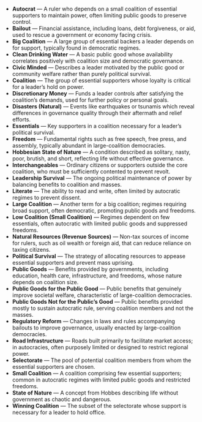 - **Autocrat** — A ruler who depends on a small coalition of essential supporters to maintain power, often limiting public goods to preserve control.  
- **Bailout** — Financial assistance, including loans, debt forgiveness, or aid, used to rescue a government or economy facing crisis.  
- **Big Coalition** — A large group of essential backers a leader depends on for support, typically found in democratic regimes.  
- **Clean Drinking Water** — A basic public good whose availability correlates positively with coalition size and democratic governance.  
- **Civic Minded** — Describes a leader motivated by the public good or community welfare rather than purely political survival.  
- **Coalition** — The group of essential supporters whose loyalty is critical for a leader’s hold on power.  
- **Discretionary Money** — Funds a leader controls after satisfying the coalition’s demands, used for further policy or personal goals.  
- **Disasters (Natural)** — Events like earthquakes or tsunamis which reveal differences in governance quality through their aftermath and relief efforts.  
- **Essentials** — Key supporters in a coalition necessary for a leader’s political survival.  
- **Freedom** — Fundamental rights such as free speech, free press, and assembly, typically abundant in large-coalition democracies.  
- **Hobbesian State of Nature** — A condition described as solitary, nasty, poor, brutish, and short, reflecting life without effective governance.  
- **Interchangeables** — Ordinary citizens or supporters outside the core coalition, who must be sufficiently contented to prevent revolt.  
- **Leadership Survival** — The ongoing political maintenance of power by balancing benefits to coalition and masses.  
- **Literate** — The ability to read and write, often limited by autocratic regimes to prevent dissent.  
- **Large Coalition** — Another term for a big coalition; regimes requiring broad support, often democratic, promoting public goods and freedoms.  
- **Low Coalition (Small Coalition)** — Regimes dependent on few essentials, often autocratic with limited public goods and suppressed freedoms.  
- **Natural Resources (Revenue Sources)** — Non-tax sources of income for rulers, such as oil wealth or foreign aid, that can reduce reliance on taxing citizens.  
- **Political Survival** — The strategy of allocating resources to appease essential supporters and prevent mass uprising.  
- **Public Goods** — Benefits provided by governments, including education, health care, infrastructure, and freedoms, whose nature depends on coalition size.  
- **Public Goods for the Public Good** — Public benefits that genuinely improve societal welfare, characteristic of large-coalition democracies.  
- **Public Goods Not for the Public’s Good** — Public benefits provided mostly to sustain autocratic rule, serving coalition members and not the masses.  
- **Regulatory Reform** — Changes in laws and rules accompanying bailouts to improve governance, usually enacted by large-coalition democracies.  
- **Road Infrastructure** — Roads built primarily to facilitate market access; in autocracies, often purposely limited or designed to restrict regional power.  
- **Selectorate** — The pool of potential coalition members from whom the essential supporters are chosen.  
- **Small Coalition** — A coalition comprising few essential supporters; common in autocratic regimes with limited public goods and restricted freedoms.  
- **State of Nature** — A concept from Hobbes describing life without government as chaotic and dangerous.  
- **Winning Coalition** — The subset of the selectorate whose support is necessary for a leader to hold office.
